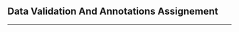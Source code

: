 Data Validation And  Annotations Assignement
------------------------------------------------------------------------
------------------------------------------------------------------------

